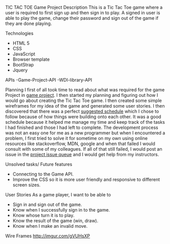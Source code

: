TIC TAC TOE Game Project
Description
This is a Tic Tac Toe game where a user is required to first sign up and then sign in to play. A signed in user is able to play the game, change their password and sign out of the game if they are done playing.

Technologies
- HTML 5
- CSS
- JavaScript
- Browser template
- BootStrap
- Jquery

APIs
-Game-Project-API
-WDI-library-API

Planning
I first of all took time to read about what was required for the game Project in [game project](https://git.generalassemb.ly/ga-wdi-boston/game-project). I then started my planning and figuring out how I would go about creating the Tic Tac Toe game. I then created some simple wireframes for my idea of the game and generated some user stories. I then discovered that there was a perfect [suggested schedule](https://git.generalassemb.ly/ga-wdi-boston/game-project/blob/master/schedule.md) which I chose to follow because of how things were building onto each other. It was a good schedule because it helped me manage my time and keep track of the tasks I had finished and those I had left to complete.
The development process was not an easy one for me as a new programmer but when I encountered a problem, I first tried to solve it for sometime on my own using online resources like stackoverflow, MDN, google and when that failed I would consult with some of my colleagues. If all of that still failed, I would post an issue in the [project issue queue](https://git.generalassemb.ly/ga-wdi-boston/game-project/issues) and I would get help from my instructors.


Unsolved tasks/ Future features
- Connecting to the Game API.
- Improve the CSS so it is more user friendly and responsive to different screen sizes.

User Stories
As a game player, I want to be able to
- Sign in and sign out of the game.
- Know when I successfully sign in to the game.
- Know whose turn it is to play.
- Know the result of the game (win, draw).
- Know when I make an invalid move.

Wire Frames
http://imgur.com/gVUHsXP
